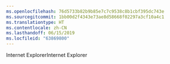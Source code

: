 ```yaml
---
ms.openlocfilehash: 76d5733b82b9b85e7c7c9538c8b1cbf395dc743e
ms.sourcegitcommit: 1bb00d2f4343e73ae8d58668f02297a3cf10a4c1
ms.translationtype: HT
ms.contentlocale: zh-CN
ms.lasthandoff: 06/15/2019
ms.locfileid: "63869800"
---
```

<span data-ttu-id="d57eb-101">Internet Explorer</span><span class="sxs-lookup"><span data-stu-id="d57eb-101">Internet Explorer</span></span>